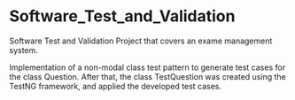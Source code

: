 # Software_Test_and_Validation
Software Test and Validation Project that covers an exame management system.

Implementation of a non-modal class test pattern to generate test cases for the class Question. After that, the class TestQuestion was created using the TestNG framework, and applied the developed test cases.
